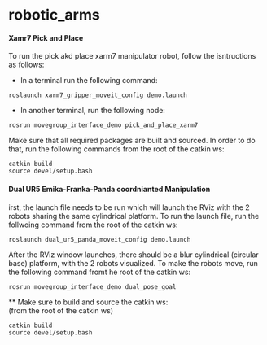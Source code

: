 # robotic_arms

#### Xamr7 Pick and Place

To run the pick akd place xarm7 manipulator robot, follow the isntructions as follows:    

- In a terminal run the following command:   
```
roslaunch xarm7_gripper_moveit_config demo.launch   
```

- In another terminal, run the following node:   
```
rosrun movegroup_interface_demo pick_and_place_xarm7   
``` 

Make sure that all required packages are built and sourced. In order to do that, run the following commands from the root of the catkin ws:   
```
catkin build   
source devel/setup.bash   
```


#### Dual UR5 Emika-Franka-Panda coordnianted Manipulation
irst, the launch file needs to be run which will launch the RViz with the 2 robots sharing the same cylindrical platform. To run the launch file, run the follwoing command from the root of the catkin ws:   
```
roslaunch dual_ur5_panda_moveit_config demo.launch   
```

After the RViz window launches, there should be a blur cylindrical (circular base) platform, with the 2 robots visualized. To make the robots move, run the following command fromt he root of the catkin ws:   
```
rosrun movegroup_interface_demo dual_pose_goal   
```

** Make sure to build and source the catkin ws:   
(from the root of the catkin ws)   
```
catkin build
source devel/setup.bash
```